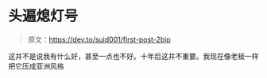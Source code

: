 # 头遍熄灯号

> 原文：<https://dev.to/suid001/first-post-2bjp>

这并不是说我有什么好，甚至一点也不好。十年后这并不重要。我现在像老板一样把它压成亚洲风格